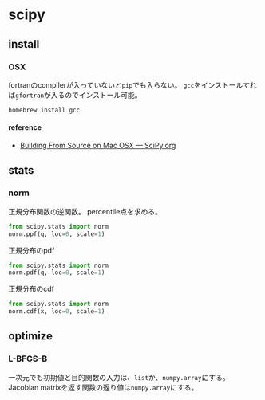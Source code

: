 # scipy

## install

### OSX
fortranのcompilerが入っていないと`pip`でも入らない。
`gcc`をインストールすれば`gfortran`が入るのでインストール可能。

```shell
homebrew install gcc
```

#### reference
* [Building From Source on Mac OSX — SciPy.org](http://www.scipy.org/scipylib/building/macosx.html)



## stats

### norm
正規分布関数の逆関数。
percentile点を求める。

```python
from scipy.stats import norm
norm.ppf(q, loc=0, scale=1)
```

正規分布のpdf

```python
from scipy.stats import norm
norm.pdf(q, loc=0, scale=1)
```

正規分布のcdf

```python
from scipy.stats import norm
norm.cdf(x, loc=0, scale=1)
```

## optimize

### L-BFGS-B
一次元でも初期値と目的関数の入力は、`list`か、`numpy.array`にする。
Jacobian matrixを返す関数の返り値は`numpy.array`にする。

